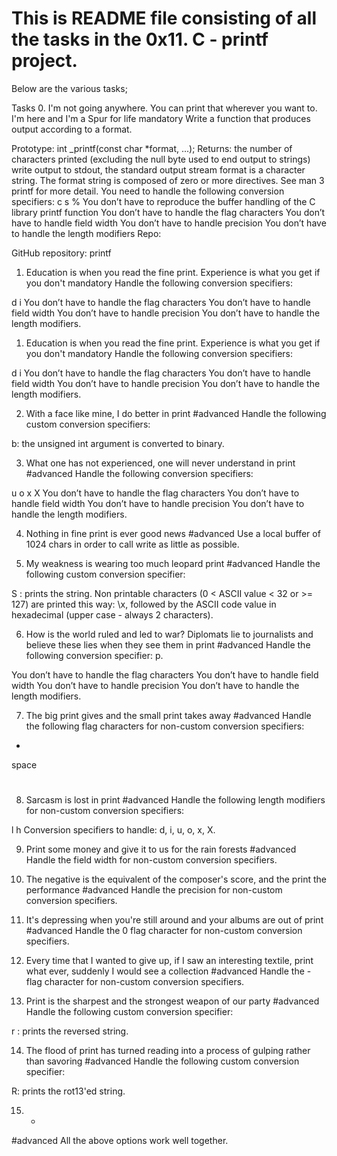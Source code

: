 # This is README file consisting of all the tasks in the 0x11. C - printf project.
  Below are the various tasks;

Tasks
0. I'm not going anywhere. You can print that wherever you want to. I'm here and I'm a Spur for life
mandatory
Write a function that produces output according to a format.

Prototype: int _printf(const char *format, ...);
Returns: the number of characters printed (excluding the null byte used to end output to strings)
write output to stdout, the standard output stream
format is a character string. The format string is composed of zero or more directives. See man 3 printf for more detail. You need to handle the following conversion specifiers:
c
s
%
You don’t have to reproduce the buffer handling of the C library printf function
You don’t have to handle the flag characters
You don’t have to handle field width
You don’t have to handle precision
You don’t have to handle the length modifiers
Repo:

GitHub repository: printf
   
1. Education is when you read the fine print. Experience is what you get if you don't
mandatory
Handle the following conversion specifiers:

d
i
You don’t have to handle the flag characters
You don’t have to handle field width
You don’t have to handle precision
You don’t have to handle the length modifiers.

1. Education is when you read the fine print. Experience is what you get if you don't
mandatory
Handle the following conversion specifiers:

d
i
You don’t have to handle the flag characters
You don’t have to handle field width
You don’t have to handle precision
You don’t have to handle the length modifiers.

2. With a face like mine, I do better in print
#advanced
Handle the following custom conversion specifiers:

b: the unsigned int argument is converted to binary.

3. What one has not experienced, one will never understand in print
#advanced
Handle the following conversion specifiers:

u
o
x
X
You don’t have to handle the flag characters
You don’t have to handle field width
You don’t have to handle precision
You don’t have to handle the length modifiers.

4. Nothing in fine print is ever good news
#advanced
Use a local buffer of 1024 chars in order to call write as little as possible.

5. My weakness is wearing too much leopard print
#advanced
Handle the following custom conversion specifier:

S : prints the string.
Non printable characters (0 < ASCII value < 32 or >= 127) are printed this way: \x, followed by the ASCII code value in hexadecimal (upper case - always 2 characters).

6. How is the world ruled and led to war? Diplomats lie to journalists and believe these lies when they see them in print
#advanced
Handle the following conversion specifier: p.

You don’t have to handle the flag characters
You don’t have to handle field width
You don’t have to handle precision
You don’t have to handle the length modifiers.

7. The big print gives and the small print takes away
#advanced
Handle the following flag characters for non-custom conversion specifiers:

+
space
#

8. Sarcasm is lost in print
#advanced
Handle the following length modifiers for non-custom conversion specifiers:

l
h
Conversion specifiers to handle: d, i, u, o, x, X.

9. Print some money and give it to us for the rain forests
#advanced
Handle the field width for non-custom conversion specifiers.

10. The negative is the equivalent of the composer's score, and the print the performance
#advanced
Handle the precision for non-custom conversion specifiers.

11. It's depressing when you're still around and your albums are out of print
#advanced
Handle the 0 flag character for non-custom conversion specifiers.

12. Every time that I wanted to give up, if I saw an interesting textile, print what ever, suddenly I would see a collection
#advanced
Handle the - flag character for non-custom conversion specifiers.

13. Print is the sharpest and the strongest weapon of our party
#advanced
Handle the following custom conversion specifier:

r : prints the reversed string.

14. The flood of print has turned reading into a process of gulping rather than savoring
#advanced
Handle the following custom conversion specifier:

R: prints the rot13'ed string.

15. *
#advanced
All the above options work well together.
